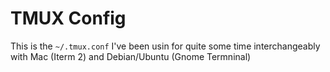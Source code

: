 # TMUX Config

This is the `~/.tmux.conf` I've been usin for quite some time interchangeably with Mac (Iterm 2) and Debian/Ubuntu (Gnome Termninal)

